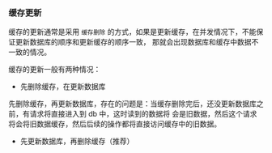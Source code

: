 
### 缓存更新

缓存的更新通常是采用 `缓存删除` 的方式，如果是更新缓存，在并发情况下，不能保证更新数据库的顺序和更新缓存的顺序一致，
那就会出现数据库和缓存中数据不一致的情况。

缓存的更新一般有两种情况：
* 先删除缓存，在更新数据库

先删除缓存，再更新数据库，存在的问题是：当缓存删除完后，还没更新数据库之前，有请求将直接进入到 db 中，这时读到的数据将
会是旧数据，然后这个请求将会将旧数据缓存，然后后续的操作都将直接访问缓存中的旧数据。

* 先更新数据库，再删除缓存（推荐）

